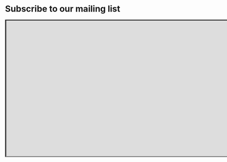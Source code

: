 # Subscribe to our mailing list

<div id='div_iframe' style='border-style: inset; border-color: grey; overflow: scroll; height: 450px; width: 800px'>

<iframe id='frame' style='width: 100%; height: 1000%; margin-top: -475px' src='https://listserv.csv.warwick.ac.uk/mailman/listinfo/zorp'>

</iframe>

</div>
